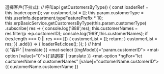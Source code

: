 選擇客戶(下拉式):
// 呼叫api
 getCustomersByType() {
        const loaderRef = this.loader.open();
        var customerList = [];
		this.param.customerType = this.userInfo.department.typeFeaturePrefix * 10;
		this.erpBasicService.getCustomersByType(this.param.customerType)
			.subscribe(
				res => {
                    console.log('888',res);
                    this.customerNames = res.filter(p =>p.customerID);
                    console.log('999',this.customerNames);
					if (res.length === 0 || res === []) {
						customerList = [];
						return;
					}
                   customerList = res;
				})
			.add(() => {
				loaderRef.close();
			});
	}
// html  
<mat-form-field>
                <mat-label>{{ '客戶' | translate }}</mat-label>
                <mat-select [(ngModel)]="param.customerID">
                <mat-option [value]="0">{{'請選擇' | translate }}</mat-option>
                    <mat-option *ngFor="let customerName of customerNames" [value]="customerName.customerID">
                        {{ customerName.customerName }}
                    </mat-option>
                </mat-select>
            </mat-form-field>
	    